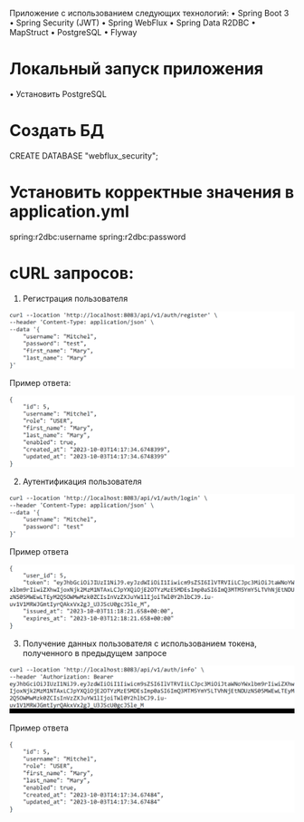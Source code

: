 Приложение с использованием следующих технологий:
•	Spring Boot 3
•	Spring Security (JWT)
•	Spring WebFlux
•	Spring Data R2DBC
•	MapStruct
•	PostgreSQL
•	Flyway

# Локальный запуск приложения

•	Установить PostgreSQL

# Создать БД

CREATE DATABASE "webflux_security";

# Установить корректные значения в application.yml

spring:r2dbc:username
spring:r2dbc:password

# cURL запросов:

1. Регистрация пользователя

![img_4.png](img_4.png)

Пример ответа:

![img_5.png](img_5.png)

2. Аутентификация пользователя

![img_6.png](img_6.png)

Пример ответа

![img_7.png](img_7.png)

3. Получение данных пользователя с использованием токена, полученного в предыдущем запросе

![img_8.png](img_8.png)

Пример ответа

![img.png](img.png)